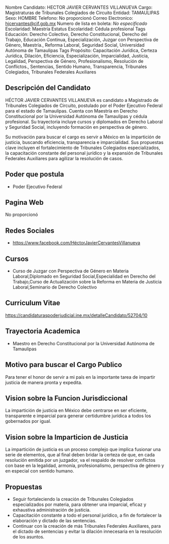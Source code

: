 Nombre Candidato: HECTOR JAVIER CERVANTES VILLANUEVA
Cargo: Magistraturas de Tribunales Colegiados de Circuito
Entidad: TAMAULIPAS
Sexo: HOMBRE
Telefono: No proporcionó
Correo Electronico: hjcervantes@cjf.gob.mx
Numero de lista en boleta: *No especificado*
Escolaridad: Maestría
Estatus Escolaridad: Cédula profesional
Tags Educación: Derecho Colectivo, Derecho Constitucional, Derecho del Trabajo, Educación Continua, Especialización, Juzgar con Perspectiva de Género, Maestría., Reforma Laboral, Seguridad Social, Universidad Autónoma de Tamaulipas
Tags Propósito: Capacitación Jurídica, Certeza Jurídica, Dilación, Eficiencia, Especialización, Imparcialidad, Justicia, Legalidad, Perspectiva de Género, Profesionalismo, Resolución de Conflictos., Sentencias, Sentido Humano, Transparencia, Tribunales Colegiados, Tribunales Federales Auxiliares


## Descripción del Candidato 

HÉCTOR JAVIER CERVANTES VILLANUEVA es candidato a Magistrado de Tribunales Colegiados de Circuito, postulado por el Poder Ejecutivo Federal para el estado de Tamaulipas. Cuenta con Maestría en Derecho Constitucional por la Universidad Autónoma de Tamaulipas y cédula profesional. Su trayectoria incluye cursos y diplomados en Derecho Laboral y Seguridad Social, incluyendo formación en perspectiva de género.

Su motivación para buscar el cargo es servir a México en la impartición de justicia, buscando eficiencia, transparencia e imparcialidad. Sus propuestas clave incluyen el fortalecimiento de Tribunales Colegiados especializados, la capacitación constante del personal jurídico y la expansión de Tribunales Federales Auxiliares para agilizar la resolución de casos.


## Poder que postula

- Poder Ejecutivo Federal


## Pagina Web

No proporcionó


## Redes Sociales

- https://www.facebook.com/HéctorJavierCervantesVillanueva


## Cursos

- Curso de Juzgar con Perspectiva de Género en Materia Laboral,Diplomado en Seguridad Social,Especialidad en Derecho del Trabajo,Curso de Actualización sobre la Reforma en Materia de Justicia Laboral,Seminario de Derecho Colectivo


## Curriculum Vitae

https://candidaturaspoderjudicial.ine.mx/detalleCandidato/52704/10


## Trayectoria Academica

- Maestro en Derecho Constitucional por la Universidad Autónoma de Tamaulipas


## Motivo para buscar el Cargo Publico

Para tener el honor de servir a mi país en la importante tarea de impartir justicia de manera pronta y expedita.


## Vision sobre la Funcion Jurisdiccional

La impartición de justicia en México debe centrarse en ser eficiente, transparente e imparcial para generar certidumbre jurídica a todos los gobernados por igual.


## Vision sobre la Imparticion de Justicia

La impartición de justicia es un proceso complejo que implica fusionar una serie de elementos, que al final deben bridar la certeza de que, en cada resolución emitida por un juzgador, va el respaldo de resolver conflictos con base en la legalidad, armonía, profesionalismo, perspectiva de género y en especial con sentido humano.


## Propuestas

- Seguir fortaleciendo la creación de Tribunales Colegiados especializados por materia, para obtener una imparcial, eficaz y exhaustiva administración de justicia.
- Capacitación constante a todo el personal jurídico, a fin de fortalecer la elaboración y dictado de las sentencias.
- Continuar con la creación de más Tribunales Federales Auxiliares, para el dictado de sentencias y evitar la dilación innecesaria en la resolución de los asuntos.

